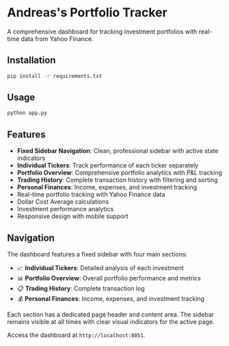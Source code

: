 # Andreas's Portfolio Tracker

A comprehensive dashboard for tracking investment portfolios with real-time data from Yahoo Finance.

## Installation
```bash
pip install -r requirements.txt
```

## Usage
```bash
python app.py
```

## Features
- **Fixed Sidebar Navigation**: Clean, professional sidebar with active state indicators
- **Individual Tickers**: Track performance of each ticker separately
- **Portfolio Overview**: Comprehensive portfolio analytics with P&L tracking
- **Trading History**: Complete transaction history with filtering and sorting
- **Personal Finances**: Income, expenses, and investment tracking
- Real-time portfolio tracking with Yahoo Finance data
- Dollar Cost Average calculations
- Investment performance analytics
- Responsive design with mobile support

## Navigation
The dashboard features a fixed sidebar with four main sections:
- 📈 **Individual Tickers**: Detailed analysis of each investment
- 📊 **Portfolio Overview**: Overall portfolio performance and metrics
- 📋 **Trading History**: Complete transaction log
- 💰 **Personal Finances**: Income, expenses, and investment tracking

Each section has a dedicated page header and content area. The sidebar remains visible at all times with clear visual indicators for the active page.


Access the dashboard at `http://localhost:8051`.
